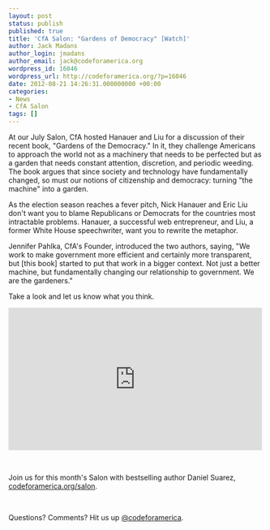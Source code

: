 ```yaml
---
layout: post
status: publish
published: true
title: 'CfA Salon: "Gardens of Democracy" [Watch]'
author: Jack Madans
author_login: jmadans
author_email: jack@codeforamerica.org
wordpress_id: 16046
wordpress_url: http://codeforamerica.org/?p=16046
date: 2012-08-21 14:26:31.000000000 +00:00
categories:
- News
- CfA Salon
tags: []
---
```

At our July Salon, CfA hosted Hanauer and Liu for a discussion of their recent book, "Gardens of the Democracy." In it, they challenge Americans to approach the world not as a machinery that needs to be perfected but as a garden that needs constant attention, discretion, and periodic weeding. The book argues that since society and technology have fundamentally changed, so must our notions of citizenship and democracy: turning "the machine" into a garden.

As the election season reaches a fever pitch, Nick Hanauer and Eric Liu don't want you to blame Republicans or Democrats for the countries most intractable problems. Hanauer, a successful web entrepreneur, and Liu, a former White House speechwriter, want you to rewrite the metaphor.

Jennifer Pahlka, CfA's Founder, introduced the two authors, saying, "We work to make government more efficient and certainly more transparent, but [this book] started to put that work in a bigger context. Not just a better machine, but fundamentally changing our relationship to government. We are the gardeners."

Take a look and let us know what you think.

<iframe src="http://player.vimeo.com/video/47599731" frameborder="0" width="500" height="281"></iframe>

&nbsp;

Join us for this month's Salon with bestselling author Daniel Suarez, <a href="http://codeforamerica.org/salon">codeforamerica.org/salon</a>.

&nbsp;

Questions? Comments? Hit us up <a href="http://twitter.com/codeforamerica" target="_blank">@codeforamerica</a>.
